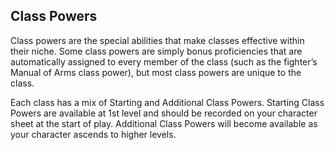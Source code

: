 ## Class Powers

Class powers are the special abilities that make classes effective within their niche. Some class powers are simply bonus proficiencies that are automatically assigned to every member of the class (such as the fighter’s Manual of Arms class power), but most class powers are unique to the class.

Each class has a mix of Starting and Additional Class Powers. Starting Class Powers are available at 1st level and should be recorded on your character sheet at the start of play. Additional Class Powers will become available as your character ascends to higher levels.
